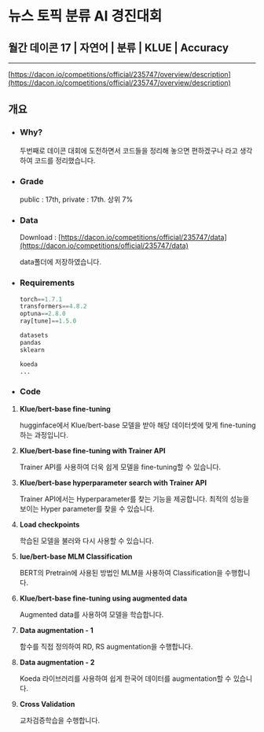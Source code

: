 # **뉴스 토픽 분류 AI 경진대회**

## 월간 데이콘 17 | 자연어 | 분류 | KLUE | Accuracy

---

[https://dacon.io/competitions/official/235747/overview/description](https://dacon.io/competitions/official/235747/overview/description)

## 개요

- ### Why?

    두번째로 데이콘 대회에 도전하면서 코드들을 정리해 놓으면 편하겠구나 라고 생각하여 코드를 정리했습니다. 

- ### Grade

    public : 17th, private : 17th. 상위 7%

- ### Data

    Download : [https://dacon.io/competitions/official/235747/data](https://dacon.io/competitions/official/235747/data)

    data폴더에 저장하였습니다.

- ### Requirements

    ```python
    torch==1.7.1
    transformers==4.8.2
    optuna==2.8.0
    ray[tune]==1.5.0

    datasets
    pandas
    sklearn

    koeda
    ...
    ```

- ### Code
1. **Klue/bert-base fine-tuning**

    hugginface에서 Klue/bert-base 모델을 받아 해당 데이터셋에 맞게 fine-tuning하는 과정입니다. 

2. **Klue/bert-base fine-tuning with Trainer API**

    Trainer API를 사용하여 더욱 쉽게 모델을 fine-tuning할 수 있습니다.

3. **Klue/bert-base hyperparameter search with Trainer API**

    Trainer API에서는 Hyperparameter를 찾는 기능을 제공합니다. 최적의 성능을 보이는 Hyper parameter를 찾을 수 있습니다. 

4. **Load checkpoints** 

    학습된 모델을 불러와 다시 사용할 수 있습니다. 

5. **lue/bert-base MLM Classification**

    BERT의 Pretrain에 사용된 방법인 MLM을 사용하여 Classification을 수행합니다. 

6. **Klue/bert-base fine-tuning using augmented data**

    Augmented data를 사용하여  모델을 학습합니다.

7. **Data augmentation - 1**

    함수를 직접 정의하여 RD, RS augmentation을 수행합니다.

8. **Data augmentation - 2**

    Koeda 라이브러리를 사용하여 쉽게 한국어 데이터를 augmentation할 수 있습니다. 

9. **Cross Validation**

    교차검증학습을 수행합니다. 

